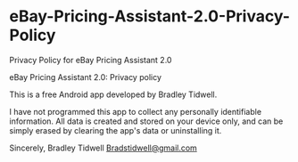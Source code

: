 # eBay-Pricing-Assistant-2.0-Privacy-Policy
Privacy Policy for eBay Pricing Assistant 2.0


eBay Pricing Assistant 2.0: Privacy policy

This is a free Android app developed by Bradley Tidwell.

I have not programmed this app to collect any personally identifiable information. All data is created and stored on your device only, and can be simply erased by clearing the app's data or uninstalling it.

Sincerely,
Bradley Tidwell
Bradstidwell@gmail.com

